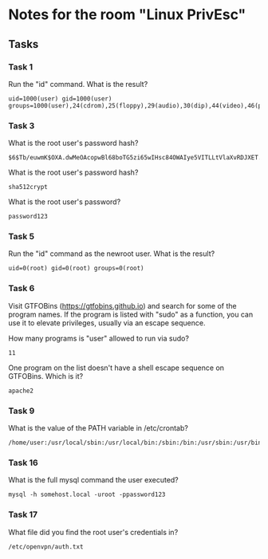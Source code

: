 # Notes for the room "Linux PrivEsc"

## Tasks 

### Task 1

Run the "id" command. What is the result?

```
uid=1000(user) gid=1000(user) groups=1000(user),24(cdrom),25(floppy),29(audio),30(dip),44(video),46(plugdev)
```

### Task 3

What is the root user's password hash?

```
$6$Tb/euwmK$OXA.dwMeOAcopwBl68boTG5zi65wIHsc84OWAIye5VITLLtVlaXvRDJXET..it8r.jbrlpfZeMdwD3B0fGxJI0
```

What is the root user's password hash?

```
sha512crypt
```

What is the root user's password?

```
password123
```

### Task 5


Run the "id" command as the newroot user. What is the result?

```
uid=0(root) gid=0(root) groups=0(root)
```

### Task 6

Visit GTFOBins (https://gtfobins.github.io) and search for some of the program names. If the program is listed with "sudo" as a function, you can use it to elevate privileges, usually via an escape sequence.


How many programs is "user" allowed to run via sudo? 

```
11
```

One program on the list doesn't have a shell escape sequence on GTFOBins. Which is it?

```
apache2
```

### Task 9

What is the value of the PATH variable in /etc/crontab?

```
/home/user:/usr/local/sbin:/usr/local/bin:/sbin:/bin:/usr/sbin:/usr/bin
```

### Task 16

What is the full mysql command the user executed?

```
mysql -h somehost.local -uroot -ppassword123
```

### Task 17

What file did you find the root user's credentials in?   

```
/etc/openvpn/auth.txt
```
